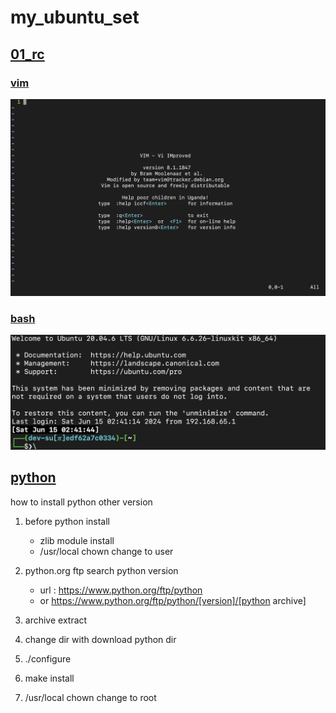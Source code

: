 # my_ubuntu_set
## [01_rc](./01_rc/)
### [vim](./01_rc/.vimrc)
<img src="./01_rc/vim.png"/>

### [bash](./01_rc/.bashrc)
<img src="./01_rc/bash.png"/>

## [python](./python.sh)
how to install python other version
1. before python install
    * zlib module install
    * /usr/local chown change to user

1. python.org ftp search python version
    * url : https://www.python.org/ftp/python
    * or https://www.python.org/ftp/python/[version]/[python archive]

1. archive extract
1. change dir with download python dir
1. ./configure
1. make install
1. /usr/local chown change to root
